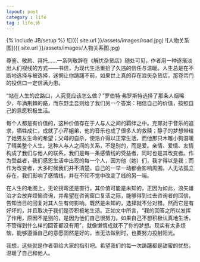 ```yaml
---
layout: post
category : life
tag : life,诗
---
```

{% include JB/setup %}
![]({{ site.url }}/assets/images/road.jpg)
![人物关系图]({{ site.url }}/assets/images/人物关系图.jpg)


尊鉴、敬启、拜托……一系列敬辞在《解忧杂货店》随处可见，作者用一种逐渐淡出人们视线的方式——书信，为现代生活重拾了久违的信任与温暖。人生总是在不断地选择与被选择，迷惘让你踌躇不前，如果世上真的存在浪矢杂货店，那卷帘门的投信口一定信满为患。

“站在人生的岔路口，人究竟应该怎么做？”罗伯特·弗罗斯特选择了那条人烟稀少，布满荆棘的路，而东野圭吾则给了我们另一个答案：相信自己的价值，按照自己的意愿积极生活。

每个人都是有价值的，这种价值存在于人与人之间的羁绊之中。克郞对于音乐的追求，牺牲成仁，成就了小芹姐弟，他的音乐也成了很多人的救赎；静子的梦想带给了她男友生命的希望；父母的自杀，使浩介得以正常生活，而他那只木雕小狗温暖了晴美整个人生。这种人与人之间的关系，不是别的，而是爱。亲情、爱情、友情构成了我们与他人的联系，我们是每一条感情线的受益者，同时也是其改变者。作为受益者，我们感恩生活中出现的每一个人，因为他（她）们，我才得以是我；而作为改变者，大多时候我们并不清楚，自己的一举一动都会影响周围。人无法孤立存在，我们影响了感情线，并在不知不觉中改变了线的另一端。

在人生的地图上，无论拐弯还是直行，其价值可能是未知的，正因为如此，浪矢雄治才会放弃烦恼咨询，并希望在咨询窗口复活之际，能够得到过去咨询者的回信，告知当日的回复对其人生有何影响。既然是未知的，选择就不分对错。然而它是有好坏的，并且取决于我们是否积极地生活。正如文中所言，“我的回答之所以发挥了作用，原因不是别的，是因为他们自己很努力。如果自己不想积极认真地生活，不管得到什么样的回答都没有用”，就像懒惰成就不了你的梦想。现实有太多烦恼，能够遵循自己的意愿固然是好的，当无法做到时，也要努力投射阳光。

我想，这些就是作者带给大家的指引吧。希望我们的每一次踌躇都是甜蜜的忧愁，温暖了自己和他人。

